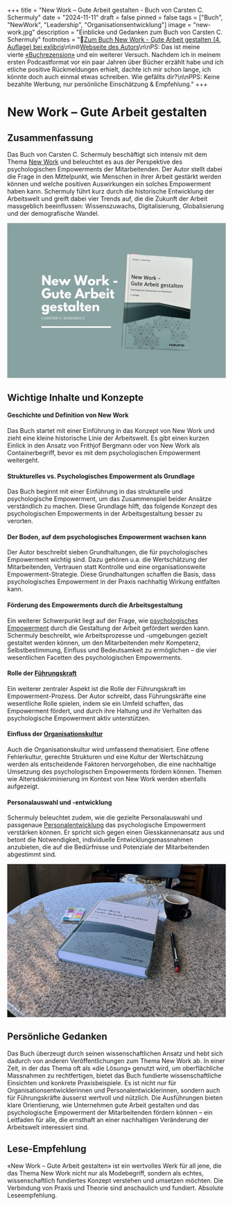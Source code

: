 +++
title = "New Work – Gute Arbeit gestalten - Buch von Carsten C. Schermuly"
date = "2024-11-11"
draft = false
pinned = false
tags = ["Buch", "NewWork", "Leadership", "Organisationsentwicklung"]
image = "new-work.jpg"
description = "Einblicke und Gedanken zum Buch von Carsten C. Schermuly"
footnotes = "🛒[Zum Buch New Work - Gute Arbeit gestalten (4. Auflage) bei exlibris](https://www.exlibris.ch/de/buecher-buch/deutschsprachige-buecher/carsten-c-schermuly/new-work-gute-arbeit-gestalten/id/9783648176290/)\n\n🌐[Webseite des Autors](https://carstenschermuly.de)\n\nPS: Das ist meine vierte [«Buchrezension»](https://www.bensblog.ch/tags/buch/) und ein weiterer Versuch. Nachdem ich in meinem ersten Podcastformat vor ein paar Jahren über Bücher erzählt habe und ich etliche positive Rückmeldungen erhielt, dachte ich mir schon lange, ich könnte doch auch einmal etwas schreiben. Wie gefällts dir?\n\nPPS: Keine bezahlte Werbung, nur persönliche Einschätzung & Empfehlung."
+++
# New Work – Gute Arbeit gestalten

## Zusammenfassung

Das Buch von Carsten C. Schermuly beschäftigt sich intensiv mit dem Thema [New Work](https://www.bensblog.ch/tags/newwork/) und beleuchtet es aus der Perspektive des psychologischen Empowerments der Mitarbeitenden. Der Autor stellt dabei die Frage in den Mittelpunkt, wie Menschen in ihrer Arbeit gestärkt werden können und welche positiven Auswirkungen ein solches Empowerment haben kann. Schermuly führt kurz durch die historische Entwicklung der Arbeitswelt und greift dabei vier Trends auf, die die Zukunft der Arbeit massgeblich beeinflussen: Wissenszuwachs, Digitalisierung, Globalisierung und der demografische Wandel.

![](new-work.jpg)

## Wichtige Inhalte und Konzepte

#### Geschichte und Definition von New Work

Das Buch startet mit einer Einführung in das Konzept von New Work und zieht eine kleine historische Linie der Arbeitswelt. Es gibt einen kurzen Einlick in den Ansatz von Frithjof Bergmann oder von New Work als Containerbegriff, bevor es mit dem psychologischen Empowerment weitergeht. 

#### Strukturelles vs. Psychologisches Empowerment als Grundlage

Das Buch beginnt mit einer Einführung in das strukturelle und psychologische Empowerment, um das Zusammenspiel beider Ansätze verständlich zu machen. Diese Grundlage hilft, das folgende Konzept des psychologischen Empowerments in der Arbeitsgestaltung besser zu verorten.

#### Der Boden, auf dem psychologisches Empowerment wachsen kann

Der Autor beschreibt sieben Grundhaltungen, die für psychologisches Empowerment wichtig sind. Dazu gehören u.a. die Wertschätzung der Mitarbeitenden, Vertrauen statt Kontrolle und eine organisationsweite Empowerment-Strategie. Diese Grundhaltungen schaffen die Basis, dass psychologisches Empowerment in der Praxis nachhaltig Wirkung entfalten kann.

#### Förderung des Empowerments durch die Arbeitsgestaltung

Ein weiterer Schwerpunkt liegt auf der Frage, wie [psychologisches Empowerment](https://www.bensblog.ch/psychologisches_empowerment/) durch die Gestaltung der Arbeit gefördert werden kann. Schermuly beschreibt, wie Arbeitsprozesse und -umgebungen gezielt gestaltet werden können, um den Mitarbeitenden mehr Kompetenz, Selbstbestimmung, Einfluss und Bedeutsamkeit zu ermöglichen – die vier wesentlichen Facetten des psychologischen Empowerments.

#### Rolle der [Führungskraft](https://www.bensblog.ch/tags/leadership/)

Ein weiterer zentraler Aspekt ist die Rolle der Führungskraft im Empowerment-Prozess. Der Autor schreibt, dass Führungskräfte eine wesentliche Rolle spielen, indem sie ein Umfeld schaffen, das Empowerment fördert, und durch ihre Haltung und ihr Verhalten das psychologische Empowerment aktiv unterstützen.

#### Einfluss der [Organisationskultur](https://www.bensblog.ch/tags/organisationskultur/)

Auch die Organisationskultur wird umfassend thematisiert. Eine offene Fehlerkultur, gerechte Strukturen und eine Kultur der Wertschätzung werden als entscheidende Faktoren hervorgehoben, die eine nachhaltige Umsetzung des psychologischen Empowerments fördern können. Themen wie Altersdiskriminierung im Kontext von New Work werden ebenfalls aufgezeigt. 

#### Personalauswahl und -entwicklung

Schermuly beleuchtet zudem, wie die gezielte Personalauswahl und passgenaue [Personalentwicklung](https://www.bensblog.ch/tags/personalentwicklung/) das psychologische Empowerment verstärken können. Er spricht sich gegen einen Giesskannenansatz aus und betont die Notwendigkeit, individuelle Entwicklungsmassnahmen anzubieten, die auf die Bedürfnisse und Potenziale der Mitarbeitenden abgestimmt sind.

![](img_9941-2.jpg)

## Persönliche Gedanken

Das Buch überzeugt durch seinen wissenschaftlichen Ansatz und hebt sich dadurch von anderen Veröffentlichungen zum Thema New Work ab. In einer Zeit, in der das Thema oft als «die Lösung» genutzt wird, um oberflächliche Massnahmen zu rechtfertigen, bietet das Buch fundierte wissenschaftliche Einsichten und konkrete Praxisbeispiele. Es ist nicht nur für Organisationsentwicklerinnen und Personalentwicklerinnen, sondern auch für Führungskräfte äusserst wertvoll und nützlich. Die Ausführungen bieten klare Orientierung, wie Unternehmen gute Arbeit gestalten und das psychologische Empowerment der Mitarbeitenden fördern können – ein Leitfaden für alle, die ernsthaft an einer nachhaltigen Veränderung der Arbeitswelt interessiert sind.

## Lese-Empfehlung

«New Work – Gute Arbeit gestalten» ist ein wertvolles Werk für all jene, die das Thema New Work nicht nur als Modebegriff, sondern als echtes, wissenschaftlich fundiertes Konzept verstehen und umsetzen möchten. Die Verbindung von Praxis und Theorie sind anschaulich und fundiert. Absolute Leseempfehlung.
